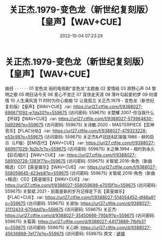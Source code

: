 ﻿---
title: 关正杰.1979-变色龙（新世纪复刻版）【皇声】【WAV+CUE】
date: 2022-10-04 07:23:29
categories: WAV车载音乐、镜像
tags: 华语中文
---
# 关正杰.1979-变色龙（新世纪复刻版）【皇声】【WAV+CUE】

曲目
· · · · · ·
01 变色龙 丽的电视剧"变色龙"主题曲
02 爱情结
03 原野心声
04 黎明之歌
05 明日话今天
06 爱心不变迁
07 盲侠走天涯
08 落叶勾起爱的梦
09 何谓情
10 人生满风浪
11 时时为你心痴痴
12 让我孤立
关正杰.1979 - 变色龙（新世纪复刻版）【皇声】【WAV+CUE】.rar: https://url27.ctfile.com/f/9388027-686671092-e7da20?p=559675
(访问密码: 559675)
关楚耀.2007-你当我什么【环球】【WAV+CUE】.rar: https://url27.ctfile.com/f/9388027-573964830-0d9296?p=559675
(访问密码: 559675)
关诗敏.2020 - MASTERPIECE【亚神音乐】【FLAC分轨】.rar: https://url27.ctfile.com/f/9388027-479323228-e53c98?p=559675
(访问密码: 559675)
关正杰&卢冠廷&区瑞强.1986 - 蚌的启示（LP版）【EMI百代】【WAV+CUE】.rar:
https://url27.ctfile.com/f/9388027-669971029-1b2b7c?p=559675
(访问密码: 559675)
关之琳.1994 - 相约到永久【巨石唱片】【WAV+CUE】.rar: https://url27.ctfile.com/f/9388027-589100728-1383f7?p=559675
(访问密码: 559675)
关智斌.2016-角色（新曲 精选）CD1【英皇娱乐】【WAV+CUE】.rar: https://url27.ctfile.com/f/9388027-558059645-423eb8?p=559675
(访问密码: 559675)
关智斌.2016-角色（新曲+精选）CD2【英皇娱乐】【WAV+CUE】.rar: https://url27.ctfile.com/f/9388027-558059698-e7015f?p=559675
(访问密码: 559675)
关智斌.2021 - 前面是新的岁月记得走下去【英皇娱乐】【FLAC+CUE】.rar: https://url27.ctfile.com/f/9388027-514054452-df46a8?p=559675
(访问密码: 559675)
关淑怡: https://url27.ctfile.com/d/9388027-31112433-670ddd?p=559675
(访问密码: 559675)
关正杰: https://url27.ctfile.com/d/9388027-35450666-795b1f?p=559675
(访问密码: 559675)
关菊英: https://url27.ctfile.com/d/9388027-44173889-7fbfb3?p=559675
(访问密码: 559675)
关心妍: https://url27.ctfile.com/d/9388027-45636868-7ef77e?p=559675
(访问密码: 559675)
原文：[链接](https://blog.sina.com.cn/s/blog_1647c7e7601030zql.html)